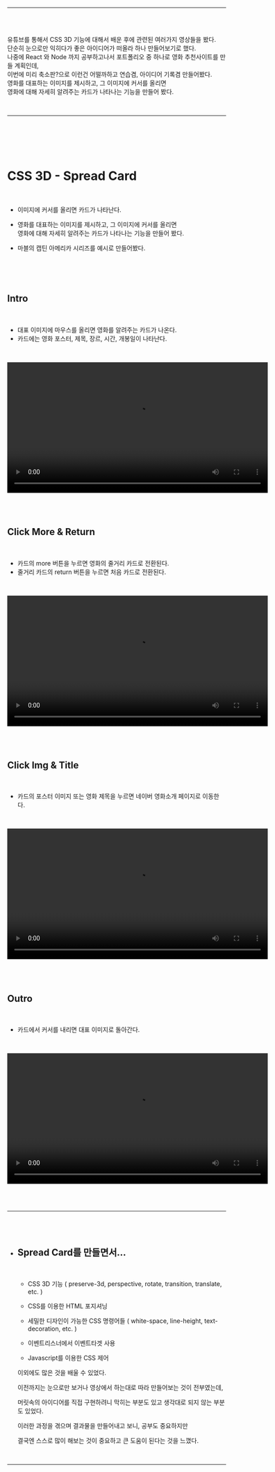 <br/>

---

<br/>
<br/>

유튜브를 통해서 CSS 3D 기능에 대해서 배운 후에 관련된 여러가지 영상들을 봤다.  
단순히 눈으로만 익히다가 좋은 아이디어가 떠올라 하나 만들어보기로 했다.  
나중에 React 와 Node 까지 공부하고나서 포트폴리오 중 하나로 영화 추천사이트를 만들 계획인데,  
이번에 미리 축소판?으로 이런건 어떨까하고 연습겸, 아이디어 기록겸 만들어봤다.  
영화를 대표하는 이미지를 제시하고, 그 이미지에 커서를 올리면  
영화에 대해 자세히 알려주는 카드가 나타나는 기능을 만들어 봤다.

<br/>

---

<br/>
<br/>
<br/>
<br/>

# CSS 3D - Spread Card

<br/>

- 이미지에 커서를 올리면 카드가 나타난다.

- 영화를 대표하는 이미지를 제시하고, 그 이미지에 커서를 올리면  
  영화에 대해 자세히 알려주는 카드가 나타나는 기능을 만들어 봤다.

- 마블의 캡틴 아메리카 시리즈를 예시로 만들어봤다.

<br/>
<br/>
<br/>

## Intro

<br/>

- 대표 이미지에 마우스를 올리면 영화를 알려주는 카드가 나온다.
- 카드에는 영화 포스터, 제목, 장르, 시간, 개봉일이 나타난다.

<br/>

<video src="https://user-images.githubusercontent.com/83650872/120327639-f2856700-c324-11eb-9470-9ac804cda629.mp4" width="600" autoplay loop></video>

<br/>
<br/>

## Click More & Return

<br/>

- 카드의 more 버튼을 누르면 영화의 줄거리 카드로 전환된다.
- 줄거리 카드의 return 버튼을 누르면 처음 카드로 전환된다.

<br/>

<video src="https://user-images.githubusercontent.com/83650872/120328442-c61e1a80-c325-11eb-8dec-2bfeee401b87.mp4" width="600" autoplay loop></video>

<br/>
<br/>

## Click Img & Title

<br/>

- 카드의 포스터 이미지 또는 영화 제목을 누르면 네이버 영화소개 페이지로 이동한다.

<br/>

<video src="https://user-images.githubusercontent.com/83650872/120328712-10070080-c326-11eb-89ae-d9d6fa84c989.mp4" width="600" autoplay loop></video>

<br/>
<br/>

## Outro

<br/>

- 카드에서 커서를 내리면 대표 이미지로 돌아간다.

<br/>

<video src="https://user-images.githubusercontent.com/83650872/120329121-7db32c80-c326-11eb-9172-e0c4a573d64a.mp4" width="600" autoplay loop></video>

<br/>
<br/>

---

<br/>
<br/>

- ## Spread Card를 만들면서...

  <br/>

  - CSS 3D 기능 ( preserve-3d, perspective, rotate, transition, translate, etc. )

  - CSS를 이용한 HTML 포지셔닝

  - 세밀한 디자인이 가능한 CSS 명령어들 ( white-space, line-height, text-decoration, etc. )

  - 이벤트리스너에서 이벤트타겟 사용

  - Javascript를 이용한 CSS 제어

  이외에도 많은 것을 배울 수 있었다.

  이전까지는 눈으로만 보거나 영상에서 하는대로 따라 만들어보는 것이 전부였는데,

  머릿속의 아이디어를 직접 구현하려니 막히는 부분도 있고 생각대로 되지 않는 부분도 있었다.

  이러한 과정을 겪으며 결과물을 만들어내고 보니, 공부도 중요하지만

  결국엔 스스로 많이 해보는 것이 중요하고 큰 도움이 된다는 것을 느꼈다.

<br/>

---

<br/>
<br/>
